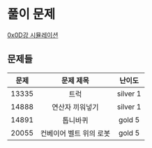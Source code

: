 # 풀이 문제

[0x0D강 시뮬레이션](https://www.acmicpc.net/workbook/view/7316)

## 문제들

| 문제  |        문제 제목        |  난이도  |
| :---: | :---------------------: | :------: |
| 13335 |          트럭           | silver 1 |
| 14888 |     연산자 끼워넣기     | silver 1 |
| 14891 |        톱니바퀴         |  gold 5  |
| 20055 | 컨베이어 벨트 위의 로봇 |  gold 5  |
